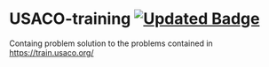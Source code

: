 # USACO-training [![Updated Badge](https://badges.pufler.dev/updated/nitishkr72/https://github.com/nitishkr72/USACO-training.git)](https://badges.pufler.dev)
Containg problem solution to the problems contained in https://train.usaco.org/
